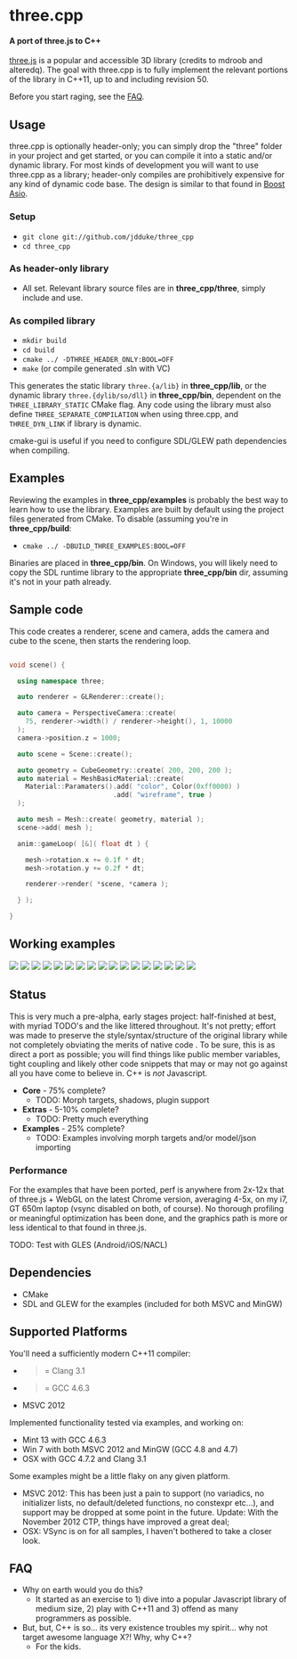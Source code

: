 three.cpp
=========

#### A port of three.js to C++ #####

[three.js](http://mrdoob.github.com/three.js/) is a popular and
accessible 3D library (credits to mdroob and alteredq). The goal with three.cpp
is to fully implement the relevant portions of the library in C++11, up
to and including revision 50.

Before you start raging, see the [FAQ](#faq).


## Usage ##

three.cpp is optionally header-only; you can simply drop the
"three" folder in your project and get started, or you can compile it into a
static and/or dynamic library.  For most kinds of development you will want to
use three.cpp as a library; header-only compiles are prohibitively expensive
for any kind of dynamic code base. The design is similar to that
found in [Boost Asio](http://www.boost.org/doc/libs/1_51_0/doc/html/boost_asio.html).

### Setup ###
* `git clone git://github.com/jdduke/three_cpp`
* `cd three_cpp`

### As header-only library ###
* All set. Relevant library source files are in **three_cpp/three**, simply include and use.

### As compiled library ###
* `mkdir build`
* `cd build`
* `cmake ../ -DTHREE_HEADER_ONLY:BOOL=OFF`
* `make` (or compile generated .sln with VC)

This generates the static library `three.{a/lib}` in **three_cpp/lib**, or the dynamic library `three.{dylib/so/dll}` in **three_cpp/bin**, dependent on the `THREE_LIBRARY_STATIC` CMake flag.  Any code using the library must also define `THREE_SEPARATE_COMPILATION` when using three.cpp, and `THREE_DYN_LINK` if library is dynamic.

cmake-gui is useful if you need to configure SDL/GLEW path dependencies when compiling.


## Examples ##

Reviewing the examples in **three_cpp/examples** is probably the best way to learn how to use the library. Examples are built by default using the project files generated from CMake. To disable (assuming you're in **three_cpp/build**:

* `cmake ../ -DBUILD_THREE_EXAMPLES:BOOL=OFF`

Binaries are placed in **three_cpp/bin**.  On Windows, you will likely need to copy the SDL runtime library to the appropriate **three_cpp/bin** dir, assuming it's not in your path already.

## Sample code ##

This code creates a renderer, scene and camera, adds the camera and cube to the scene, then starts the rendering loop.

```c++

void scene() {

  using namespace three;

  auto renderer = GLRenderer::create();

  auto camera = PerspectiveCamera::create(
    75, renderer->width() / renderer->height(), 1, 10000
  );
  camera->position.z = 1000;

  auto scene = Scene::create();

  auto geometry = CubeGeometry::create( 200, 200, 200 );
  auto material = MeshBasicMaterial::create(
    Material::Paramaters().add( "color", Color(0xff0000) )
                          .add( "wireframe", true )
  );

  auto mesh = Mesh::create( geometry, material );
  scene->add( mesh );

  anim::gameLoop( [&]( float dt ) {

    mesh->rotation.x += 0.1f * dt;
    mesh->rotation.y += 0.2f * dt;

    renderer->render( *scene, *camera );

  } );

}

```

## Working examples ##

<img src="https://raw.github.com/jdduke/three_cpp/master/data/thumbs/webgl_custom_attributes_particles.png">
<img src="https://raw.github.com/jdduke/three_cpp/master/data/thumbs/webgl_custom_attributes_particles2.png">
<img src="https://raw.github.com/jdduke/three_cpp/master/data/thumbs/webgl_custom_attributes_particles3.png">
<img src="https://raw.github.com/jdduke/three_cpp/master/data/thumbs/webgl_geometry_hierarchy.png">
<img src="https://raw.github.com/jdduke/three_cpp/master/data/thumbs/webgl_geometry_hierarchy2.png">
<img src="https://raw.github.com/jdduke/three_cpp/master/data/thumbs/webgl_geometry_minecraft.png">
<img src="https://raw.github.com/jdduke/three_cpp/master/data/thumbs/webgl_lines_colors.png">
<img src="https://raw.github.com/jdduke/three_cpp/master/data/thumbs/webgl_lines_cubes.png">
<img src="https://raw.github.com/jdduke/three_cpp/master/data/thumbs/webgl_lines_sphere.png">
<img src="https://raw.github.com/jdduke/three_cpp/master/data/thumbs/webgl_particles_billboards.png">
<img src="https://raw.github.com/jdduke/three_cpp/master/data/thumbs/webgl_particles_billboards_colors.png">
<img src="https://raw.github.com/jdduke/three_cpp/master/data/thumbs/webgl_particles_random.png">
<img src="https://raw.github.com/jdduke/three_cpp/master/data/thumbs/webgl_particles_sprites.png">
<img src="https://raw.github.com/jdduke/three_cpp/master/data/thumbs/webgl_shader.png">
<img src="https://raw.github.com/jdduke/three_cpp/master/data/thumbs/webgl_shader2.png">
<img src="https://raw.github.com/jdduke/three_cpp/master/data/thumbs/webgl_shader_lava.png">
<img src="https://raw.github.com/jdduke/three_cpp/master/data/thumbs/webgl_test_memory.png">

## Status ##

This is very much a pre-alpha, early stages project: half-finished at best, with myriad TODO's and the like littered throughout. It's not pretty; effort was made to preserve the style/syntax/structure of the original library while not completely obviating the merits of native code . To be sure, this is as direct a port as possible; you will find things like public member variables, tight coupling and likely other code snippets that may or may not go against all you have come to believe in.  C++ is *not* Javascript.

* **Core** - 75% complete?
    * TODO: Morph targets, shadows, plugin support
* **Extras** - 5-10% complete?
    * TODO: Pretty much everything
* **Examples** - 25% complete?
    * TODO: Examples involving morph targets and/or model/json importing

### Performance ##
For the examples that have been ported, perf is anywhere from 2x-12x that of
three.js + WebGL on the latest Chrome version, averaging 4-5x, on my i7, GT 650m laptop (vsync disabled on both, of course). No thorough profiling or meaningful optimization has been done, and the graphics path is more or less identical to
that found in three.js.

TODO: Test with GLES (Android/iOS/NACL)

## Dependencies ##
* CMake
* SDL and GLEW for the examples (included for both MSVC and MinGW)

## Supported Platforms ##

You'll need a sufficiently modern C++11 compiler:
* >= Clang 3.1
* >= GCC 4.6.3
* MSVC 2012

Implemented functionality tested via examples, and working on:
* Mint 13 with GCC 4.6.3
* Win 7 with both MSVC 2012 and MinGW (GCC 4.8 and 4.7)
* OSX with GCC 4.7.2 and Clang 3.1

Some examples might be a little flaky on any given platform.
* MSVC 2012: This has been just a pain to support (no variadics, no initializer lists, no default/deleted functions, no constexpr etc...), and support may be dropped at some point in the future. Update: With the November 2012 CTP, things have improved a great deal;
* OSX: VSync is on for all samples, I haven't bothered to take a closer look.


## FAQ ##

* Why on earth would you do this?
    * It started as an exercise to 1) dive into a popular Javascript library of
     medium size, 2) play with C++11 and 3) offend as many programmers as possible.
* But, but, C++ is so... its very existence troubles my spirit... why not target awesome language X?! Why, why C++?
    * For the kids.



